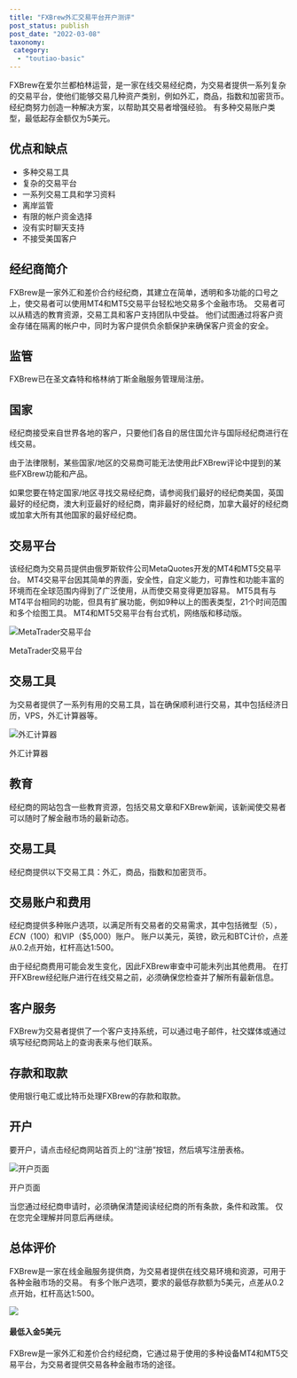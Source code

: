```yaml
---
title: "FXBrew外汇交易平台开户测评"
post_status: publish
post_date: "2022-03-08"
taxonomy:
 category: 
  - "toutiao-basic"
---
```


FXBrew在爱尔兰都柏林运营，是一家在线交易经纪商，为交易者提供一系列复杂的交易平台，使他们能够交易几种资产类别，例如外汇，商品，指数和加密货币。 经纪商努力创造一种解决方案，以帮助其交易者增强经验。 有多种交易账户类型，最低起存金额仅为5美元。

## 优点和缺点
- 多种交易工具
- 复杂的交易平台
- 一系列交易工具和学习资料
- 离岸监管
- 有限的帐户资金选择
- 没有实时聊天支持
- 不接受美国客户


## 经纪商简介

FXBrew是一家外汇和差价合约经纪商，其建立在简单，透明和多功能的口号之上，使交易者可以使用MT4和MT5交易平台轻松地交易多个金融市场。 交易者可以从精选的教育资源，交易工具和客户支持团队中受益。 他们试图通过将客户资金存储在隔离的帐户中，同时为客户提供负余额保护来确保客户资金的安全。

## 监管

FXBrew已在圣文森特和格林纳丁斯金融服务管理局注册。

## 国家

经纪商接受来自世界各地的客户，只要他们各自的居住国允许与国际经纪商进行在线交易。

由于法律限制，某些国家/地区的交易商可能无法使用此FXBrew评论中提到的某些FXBrew功能和产品。

如果您要在特定国家/地区寻找交易经纪商，请参阅我们最好的经纪商美国，英国最好的经纪商，澳大利亚最好的经纪商，南非最好的经纪商，加拿大最好的经纪商或加拿大所有其他国家的最好经纪商。

## 交易平台

该经纪商为交易员提供由俄罗斯软件公司MetaQuotes开发的MT4和MT5交易平台。 MT4交易平台因其简单的界面，安全性，自定义能力，可靠性和功能丰富的环境而在全球范围内得到了广泛使用，从而使交易变得更加容易。 MT5具有与MT4平台相同的功能，但具有扩展功能，例如9种以上的图表类型，21个时间范围和多个绘图工具。 MT4和MT5交易平台有台式机，网络版和移动版。

![MetaTrader交易平台](https://cdn.fendou.la/funstoutiao/2020/12/FXBrew-Review-Trading-Platform-1024x643.jpg "MetaTrader交易平台")

MetaTrader交易平台

## 交易工具

为交易者提供了一系列有用的交易工具，旨在确保顺利进行交易，其中包括经济日历，VPS，外汇计算器等。

![外汇计算器](https://cdn.fendou.la/funstoutiao/2020/12/FXBrew-Review-Forex-Calculator--324x1024.jpg "外汇计算器")

外汇计算器

## 教育

经纪商的网站包含一些教育资源，包括交易文章和FXBrew新闻，该新闻使交易者可以随时了解金融市场的最新动态。

## 交易工具

经纪商提供以下交易工具：外汇，商品，指数和加密货币。

## 交易账户和费用

经纪商提供多种账户选项，以满足所有交易者的交易需求，其中包括微型（$5），ECN（$100）和VIP（$5,000）账户。 账户以美元，英镑，欧元和BTC计价，点差从0.2点开始，杠杆高达1:500。

由于经纪商费用可能会发生变化，因此FXBrew审查中可能未列出其他费用。 在打开FXBrew经纪账户进行在线交易之前，必须确保您检查并了解所有最新信息。

## 客户服务

FXBrew为交易者提供了一个客户支持系统，可以通过电子邮件，社交媒体或通过填写经纪商网站上的查询表来与他们联系。

## 存款和取款

使用银行电汇或比特币处理FXBrew的存款和取款。

## 开户

要开户，请点击经纪商网站首页上的“注册”按钮，然后填写注册表格。

![开户页面](https://cdn.fendou.la/funstoutiao/2020/12/FXBrew-Review-Account-Opening-Page.jpg "开户页面")

开户页面

当您通过经纪商申请时，必须确保清楚阅读经纪商的所有条款，条件和政策。 仅在您完全理解并同意后再继续。

## 总体评价

FXBrew是一家在线金融服务提供商，为交易者提供在线交易环境和资源，可用于各种金融市场的交易。 有多个账户选项，要求的最低存款额为5美元，点差从0.2点开始，杠杆高达1:500。

![](https://cdn.fendou.la/funstoutiao/2020/12/FXBrew-Logo.png)

#### 最低入金5美元

FXBrew是一家外汇和差价合约经纪商，它通过易于使用的多种设备MT4和MT5交易平台，为交易者提供交易各种金融市场的途径。

